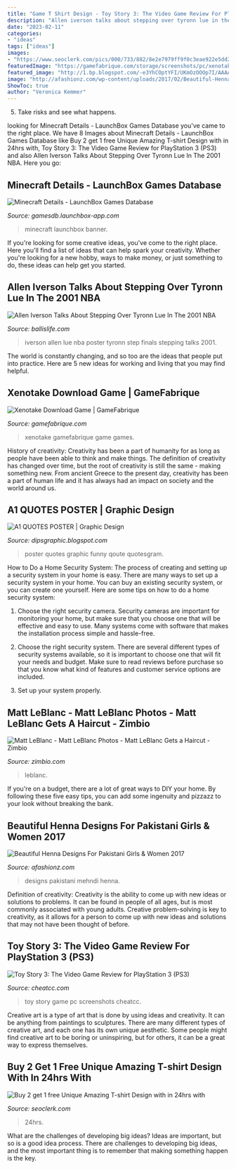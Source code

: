 ```yaml
---
title: "Game T Shirt Design - Toy Story 3: The Video Game Review For Playstation 3 (ps3)"
description: "Allen iverson talks about stepping over tyronn lue in the 2001 nba"
date: "2023-02-11"
categories:
- "ideas"
tags: ["ideas"]
images:
- "https://www.seoclerk.com/pics/000/733/882/8e2e7979ff9f0c3eae922e5dd25c2ec2.jpg"
featuredImage: "https://gamefabrique.com/storage/screenshots/pc/xenotake-13.png"
featured_image: "http://1.bp.blogspot.com/-e3YhCOptYFI/UKmOzOOOp7I/AAAAAAAAAP0/qugc6KdoLCE/s1600/Qoute+poster+3rd+ideablog.jpg"
image: "http://afashionz.com/wp-content/uploads/2017/02/Beautiful-Henna-Designs-For-Pakistani-Girls-Women-2017-7-1.jpg"
ShowToc: true
author: "Veronica Kemmer"
---
```



5. Take risks and see what happens.

	

		
looking for Minecraft Details - LaunchBox Games Database you've came to the right place. We have 8 Images about Minecraft Details - LaunchBox Games Database like Buy 2 get 1 free Unique Amazing T-shirt Design with in 24hrs with, Toy Story 3: The Video Game Review for PlayStation 3 (PS3) and also Allen Iverson Talks About Stepping Over Tyronn Lue In The 2001 NBA. Here you go:
		
    
## Minecraft Details - LaunchBox Games Database

<img loading=lazy src="https://images.launchbox-app.com/d4678a0a-633c-48ca-a0dc-067ce5cdfc07.png" onerror="this.onerror=null;this.src='https://tse1.mm.bing.net/th?id=OIP.o8P5LD_jFeFmmZ_myu2RWgHaDU&amp;pid=15.1';" alt="Minecraft Details - LaunchBox Games Database">

_Source: gamesdb.launchbox-app.com_

>minecraft launchbox banner. 

	

If you're looking for some creative ideas, you've come to the right place. Here you'll find a list of ideas that can help spark your creativity. Whether you're looking for a new hobby, ways to make money, or just something to do, these ideas can help get you started.

    
## Allen Iverson Talks About Stepping Over Tyronn Lue In The 2001 NBA

<img loading=lazy src="http://dsz7vodgjx60a.cloudfront.net/wp-content/uploads/2015/06/06223423/tumblr_m4i2nehDel1qm9rypo1_1280-672x1024.jpg" onerror="this.onerror=null;this.src='https://tse1.mm.bing.net/th?id=OIP.It-9JGEcuYMH88hkupUb9gHaLS&amp;pid=15.1';" alt="Allen Iverson Talks About Stepping Over Tyronn Lue In The 2001 NBA">

_Source: ballislife.com_

>iverson allen lue nba poster tyronn step finals stepping talks 2001. 

	

The world is constantly changing, and so too are the ideas that people put into practice. Here are 5 new ideas for working and living that you may find helpful.

    
## Xenotake Download Game | GameFabrique

<img loading=lazy src="https://gamefabrique.com/storage/screenshots/pc/xenotake-13.png" onerror="this.onerror=null;this.src='https://tse1.mm.bing.net/th?id=OIP.T4uL87AUZkc9XtVnGqksLAHaEK&amp;pid=15.1';" alt="Xenotake Download Game | GameFabrique">

_Source: gamefabrique.com_

>xenotake gamefabrique game games. 

	

History of creativity:
Creativity has been a part of humanity for as long as people have been able to think and make things. The definition of creativity has changed over time, but the root of creativity is still the same - making something new. From ancient Greece to the present day, creativity has been a part of human life and it has always had an impact on society and the world around us.

    
## A1 QUOTES POSTER | Graphic Design

<img loading=lazy src="http://1.bp.blogspot.com/-e3YhCOptYFI/UKmOzOOOp7I/AAAAAAAAAP0/qugc6KdoLCE/s1600/Qoute+poster+3rd+ideablog.jpg" onerror="this.onerror=null;this.src='https://tse3.mm.bing.net/th?id=OIP.B4uoe2cpK7RbfuFluS_AZwHaKf&amp;pid=15.1';" alt="A1 QUOTES POSTER | Graphic Design">

_Source: dipsgraphic.blogspot.com_

>poster quotes graphic funny qoute quotesgram. 

	

How to Do a Home Security System: The process of creating and setting up a security system in your home is easy.
There are many ways to set up a security system in your home. You can buy an existing security system, or you can create one yourself. Here are some tips on how to do a home security system:
1. Choose the right security camera. Security cameras are important for monitoring your home, but make sure that you choose one that will be effective and easy to use. Many systems come with software that makes the installation process simple and hassle-free.

2. Choose the right security system. There are several different types of security systems available, so it is important to choose one that will fit your needs and budget. Make sure to read reviews before purchase so that you know what kind of features and customer service options are included.

3. Set up your system properly.

    
## Matt LeBlanc - Matt LeBlanc Photos - Matt LeBlanc Gets A Haircut - Zimbio

<img loading=lazy src="https://www2.pictures.zimbio.com/pc/Matt+LeBlanc+wears+Coke+shirt+gets+haircut+DOPxiMvO7azx.jpg" onerror="this.onerror=null;this.src='https://tse1.mm.bing.net/th?id=OIP.kXwa4uw_LBrsn-2wiSBUBAHaLH&amp;pid=15.1';" alt="Matt LeBlanc - Matt LeBlanc Photos - Matt LeBlanc Gets a Haircut - Zimbio">

_Source: zimbio.com_

>leblanc. 

	

If you're on a budget, there are a lot of great ways to DIY your home. By following these five easy tips, you can add some ingenuity and pizzazz to your look without breaking the bank.

    
## Beautiful Henna Designs For Pakistani Girls &amp; Women 2017

<img loading=lazy src="http://afashionz.com/wp-content/uploads/2017/02/Beautiful-Henna-Designs-For-Pakistani-Girls-Women-2017-7-1.jpg" onerror="this.onerror=null;this.src='https://tse1.mm.bing.net/th?id=OIP.ohxyjwDOj8wwloMaBg6RjwAAAA&amp;pid=15.1';" alt="Beautiful Henna Designs For Pakistani Girls &amp; Women 2017">

_Source: afashionz.com_

>designs pakistani mehndi henna. 

	

Definition of creativity:
Creativity is the ability to come up with new ideas or solutions to problems. It can be found in people of all ages, but is most commonly associated with young adults. Creative problem-solving is key to creativity, as it allows for a person to come up with new ideas and solutions that may not have been thought of before.

    
## Toy Story 3: The Video Game Review For PlayStation 3 (PS3)

<img loading=lazy src="https://www.cheatcc.com/imagesps3/toystory3_9a.jpg" onerror="this.onerror=null;this.src='https://tse4.mm.bing.net/th?id=OIP.iKyHtMiHB8XMs_XviFtr0wHaEH&amp;pid=15.1';" alt="Toy Story 3: The Video Game Review for PlayStation 3 (PS3)">

_Source: cheatcc.com_

>toy story game pc screenshots cheatcc. 

	

Creative art is a type of art that is done by using ideas and creativity. It can be anything from paintings to sculptures. There are many different types of creative art, and each one has its own unique aesthetic. Some people might find creative art to be boring or uninspiring, but for others, it can be a great way to express themselves.

    
## Buy 2 Get 1 Free Unique Amazing T-shirt Design With In 24hrs With

<img loading=lazy src="https://www.seoclerk.com/pics/000/733/882/8e2e7979ff9f0c3eae922e5dd25c2ec2.jpg" onerror="this.onerror=null;this.src='https://tse4.mm.bing.net/th?id=OIP.ji55ef-fDD6uki5d0lwuwgHaKV&amp;pid=15.1';" alt="Buy 2 get 1 free Unique Amazing T-shirt Design with in 24hrs with">

_Source: seoclerk.com_

>24hrs. 

	

What are the challenges of developing big ideas?
Ideas are important, but so is a good idea process. There are challenges to developing big ideas, and the most important thing is to remember that making something happen is the key.

